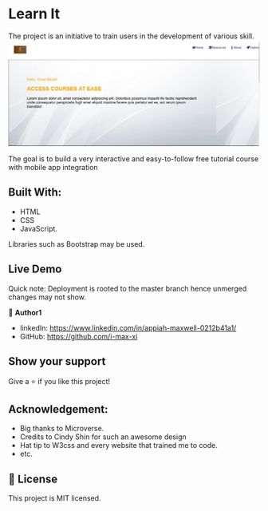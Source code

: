 # Learn It

The project is an initiative to train users in the development of various skill.
![page_screenshot](Assets/sneak_peak.JPG)

The goal is to build a very interactive and easy-to-follow free tutorial course with mobile app integration

## Built With:
 - HTML
 - CSS
 - JavaScript.

Libraries such as Bootstrap may be used.

## Live Demo
<!-- Link to deployed page will be showed here -->

Quick note: Deployment is rooted to the master branch hence unmerged changes may not show.

👤 **Author1** 
  - linkedIn: https://www.linkedin.com/in/appiah-maxwell-0212b41a1/
  - GitHub: https://github.com/i-max-xi

## Show your support
Give a ⭐️ if you like this project!

## Acknowledgement:
   - Big thanks to Microverse.
   - Credits to Cindy Shin for such an awesome design
   - Hat tip to W3css and every website that trained me to code.
   - etc.

## 📝 License
   This project is MIT licensed.
